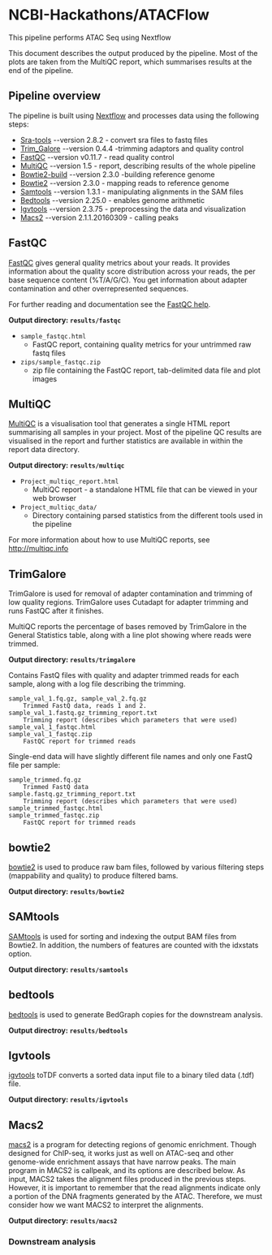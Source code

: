 # NCBI-Hackathons/ATACFlow
This pipeline performs ATAC Seq using Nextflow

This document describes the output produced by the pipeline. Most of the plots are taken from the MultiQC report, which summarises results at the end of the pipeline.

## Pipeline overview
The pipeline is built using [Nextflow](https://www.nextflow.io/)
and processes data using the following steps:

* [Sra-tools](#sra-tools) --version 2.8.2 - convert sra files to fastq files
* [Trim_Galore](#trim_galore) --version 0.4.4 -trimming adaptors and quality control
* [FastQC](#fastqc) --version v0.11.7 - read quality control
* [MultiQC](#multiqc) --version 1.5 - report, describing results of the whole pipeline
* [Bowtie2-build](#bowtie2-build) --version 2.3.0 -building reference genome
* [Bowtie2](#bowtie2) --version 2.3.0 - mapping reads to reference genome
* [Samtools](#samtools) --version 1.3.1 - manipulating alignments in the SAM files
* [Bedtools](#bedtools) --version 2.25.0 - enables genome arithmetic
* [Igvtools](#igvtools) --version 2.3.75 - preprocessing the data and visualization 
* [Macs2](#macs2) --version 2.1.1.20160309 - calling peaks

## FastQC
[FastQC](http://www.bioinformatics.babraham.ac.uk/projects/fastqc/) gives general quality metrics about your reads. It provides information about the quality score distribution across your reads, the per base sequence content (%T/A/G/C). You get information about adapter contamination and other overrepresented sequences.

For further reading and documentation see the [FastQC help](http://www.bioinformatics.babraham.ac.uk/projects/fastqc/Help/).

**Output directory: `results/fastqc`**

* `sample_fastqc.html`
  * FastQC report, containing quality metrics for your untrimmed raw fastq files
* `zips/sample_fastqc.zip`
  * zip file containing the FastQC report, tab-delimited data file and plot images

## MultiQC
[MultiQC](http://multiqc.info) is a visualisation tool that generates a single HTML report summarising all samples in your project. Most of the pipeline QC results are visualised in the report and further statistics are available in within the report data directory.

**Output directory: `results/multiqc`**

* `Project_multiqc_report.html`
  * MultiQC report - a standalone HTML file that can be viewed in your web browser
* `Project_multiqc_data/`
  * Directory containing parsed statistics from the different tools used in the pipeline

For more information about how to use MultiQC reports, see http://multiqc.info


## TrimGalore

TrimGalore is used for removal of adapter contamination and trimming of low quality regions. TrimGalore uses Cutadapt for adapter trimming and runs FastQC after it finishes.

MultiQC reports the percentage of bases removed by TrimGalore in the General Statistics table, along with a line plot showing where reads were trimmed.

**Output directory: `results/trimgalore`**

Contains FastQ files with quality and adapter trimmed reads for each sample, along with a log file describing the trimming.

    sample_val_1.fq.gz, sample_val_2.fq.gz
        Trimmed FastQ data, reads 1 and 2.
    sample_val_1.fastq.gz_trimming_report.txt
        Trimming report (describes which parameters that were used)
    sample_val_1_fastqc.html
    sample_val_1_fastqc.zip
        FastQC report for trimmed reads

Single-end data will have slightly different file names and only one FastQ file per sample:

    sample_trimmed.fq.gz
        Trimmed FastQ data
    sample.fastq.gz_trimming_report.txt
        Trimming report (describes which parameters that were used)
    sample_trimmed_fastqc.html
    sample_trimmed_fastqc.zip
        FastQC report for trimmed reads


## bowtie2
[bowtie2](http://bowtie-bio.sf.net/bowtie2) is used to produce raw bam files, followed by various filtering steps (mappability and quality) to produce filtered bams.

**Output directory: `results/bowtie2`**

## SAMtools

[SAMtools](https://github.com/samtools/samtools) is used for sorting and indexing the output BAM files from Bowtie2. In addition, the numbers of features are counted with the idxstats option.

**Output directory: `results/samtools`**

## bedtools

[bedtools](https://github.com/arq5x/bedtools2) is used to generate BedGraph copies for the downstream analysis.

**Output directroy: `results/bedtools`**


## Igvtools

[igvtools](https://software.broadinstitute.org/software/igv/igvtools) toTDF converts a sorted data input file to a binary tiled data (.tdf) file. 

**Output directory: `results/igvtools`**


## Macs2

[macs2](https://github.com/taoliu/MACS) is a program for detecting regions of genomic enrichment. Though designed for ChIP-seq, it works just as well on ATAC-seq and other genome-wide enrichment assays that have narrow peaks. The main program in MACS2 is callpeak, and its options are described below.
As input, MACS2 takes the alignment files produced in the previous steps. However, it is important to remember that the read alignments indicate only a portion of the DNA fragments generated by the ATAC. Therefore, we must consider how we want MACS2 to interpret the alignments.

**Output directory: `results/macs2`** 

### Downstream analysis



